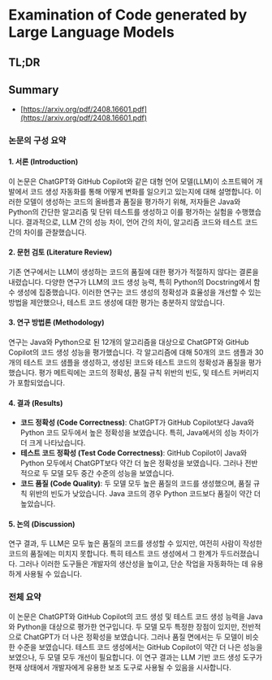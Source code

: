 # Examination of Code generated by Large Language Models
## TL;DR
## Summary
- [https://arxiv.org/pdf/2408.16601.pdf](https://arxiv.org/pdf/2408.16601.pdf)

### 논문의 구성 요약

#### 1. 서론 (Introduction)
이 논문은 ChatGPT와 GitHub Copilot와 같은 대형 언어 모델(LLM)이 소프트웨어 개발에서 코드 생성 자동화를 통해 어떻게 변화를 일으키고 있는지에 대해 설명합니다. 이러한 모델이 생성하는 코드의 올바름과 품질을 평가하기 위해, 저자들은 Java와 Python의 간단한 알고리즘 및 단위 테스트를 생성하고 이를 평가하는 실험을 수행했습니다. 결과적으로, LLM 간의 성능 차이, 언어 간의 차이, 알고리즘 코드와 테스트 코드 간의 차이를 관찰했습니다.

#### 2. 문헌 검토 (Literature Review)
기존 연구에서는 LLM이 생성하는 코드의 품질에 대한 평가가 적절하지 않다는 결론을 내렸습니다. 다양한 연구가 LLM의 코드 생성 능력, 특히 Python의 Docstring에서 함수 생성에 집중했습니다. 이러한 연구는 코드 생성의 정확성과 효율성을 개선할 수 있는 방법을 제안했으나, 테스트 코드 생성에 대한 평가는 충분하지 않았습니다.

#### 3. 연구 방법론 (Methodology)
연구는 Java와 Python으로 된 12개의 알고리즘을 대상으로 ChatGPT와 GitHub Copilot의 코드 생성 성능을 평가했습니다. 각 알고리즘에 대해 50개의 코드 샘플과 30개의 테스트 코드 샘플을 생성하고, 생성된 코드와 테스트 코드의 정확성과 품질을 평가했습니다. 평가 메트릭에는 코드의 정확성, 품질 규칙 위반의 빈도, 및 테스트 커버리지가 포함되었습니다.

#### 4. 결과 (Results)
- **코드 정확성 (Code Correctness)**: ChatGPT가 GitHub Copilot보다 Java와 Python 코드 모두에서 높은 정확성을 보였습니다. 특히, Java에서의 성능 차이가 더 크게 나타났습니다.
- **테스트 코드 정확성 (Test Code Correctness)**: GitHub Copilot이 Java와 Python 모두에서 ChatGPT보다 약간 더 높은 정확성을 보였습니다. 그러나 전반적으로 두 모델 모두 중간 수준의 성능을 보였습니다.
- **코드 품질 (Code Quality)**: 두 모델 모두 높은 품질의 코드를 생성했으며, 품질 규칙 위반의 빈도가 낮았습니다. Java 코드의 경우 Python 코드보다 품질이 약간 더 높았습니다.

#### 5. 논의 (Discussion)
연구 결과, 두 LLM은 모두 높은 품질의 코드를 생성할 수 있지만, 여전히 사람이 작성한 코드의 품질에는 미치지 못합니다. 특히 테스트 코드 생성에서 그 한계가 두드러졌습니다. 그러나 이러한 도구들은 개발자의 생산성을 높이고, 단순 작업을 자동화하는 데 유용하게 사용될 수 있습니다.

### 전체 요약
이 논문은 ChatGPT와 GitHub Copilot의 코드 생성 및 테스트 코드 생성 능력을 Java와 Python을 대상으로 평가한 연구입니다. 두 모델 모두 특정한 장점이 있지만, 전반적으로 ChatGPT가 더 나은 정확성을 보였습니다. 그러나 품질 면에서는 두 모델이 비슷한 수준을 보였습니다. 테스트 코드 생성에서는 GitHub Copilot이 약간 더 나은 성능을 보였으나, 두 모델 모두 개선이 필요합니다. 이 연구 결과는 LLM 기반 코드 생성 도구가 현재 상태에서 개발자에게 유용한 보조 도구로 사용될 수 있음을 시사합니다.